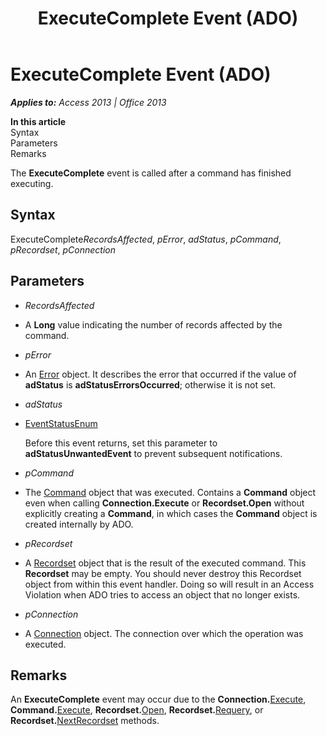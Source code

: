 ﻿---
title: ExecuteComplete Event (ADO)
TOCTitle: ExecuteComplete Event (ADO)
ms:assetid: 47317d97-e373-32f4-9438-2dff46b8d367
ms:mtpsurl: https://msdn.microsoft.com/en-us/library/JJ249219(v=office.15)
ms:contentKeyID: 48544589
ms.date: 09/18/2015
mtps_version: v=office.15
---

# ExecuteComplete Event (ADO)


_**Applies to:** Access 2013 | Office 2013_

**In this article**  
Syntax  
Parameters  
Remarks  

The **ExecuteComplete** event is called after a command has finished executing.

## Syntax

ExecuteComplete*RecordsAffected*, *pError*, *adStatus*, *pCommand*, *pRecordset*, *pConnection*

## Parameters

  - *RecordsAffected*

  - A **Long** value indicating the number of records affected by the command.

  - *pError*

  - An [Error](error-object-ado.md) object. It describes the error that occurred if the value of **adStatus** is **adStatusErrorsOccurred**; otherwise it is not set.

  - *adStatus*

  - [EventStatusEnum](eventstatusenum.md)
    
    Before this event returns, set this parameter to **adStatusUnwantedEvent** to prevent subsequent notifications.

  - *pCommand*

  - The [Command](command-object-ado.md) object that was executed. Contains a **Command** object even when calling **Connection.Execute** or **Recordset.Open** without explicitly creating a **Command**, in which cases the **Command** object is created internally by ADO.

  - *pRecordset*

  - A [Recordset](recordset-object-ado.md) object that is the result of the executed command. This **Recordset** may be empty. You should never destroy this Recordset object from within this event handler. Doing so will result in an Access Violation when ADO tries to access an object that no longer exists.

  - *pConnection*

  - A [Connection](connection-object-ado.md) object. The connection over which the operation was executed.

## Remarks

An **ExecuteComplete** event may occur due to the **Connection.**[Execute](https://msdn.microsoft.com/en-us/library/jj249832\(v=office.15\)), **Command.**[Execute](https://msdn.microsoft.com/en-us/library/jj248785\(v=office.15\)), **Recordset.**[Open](open-method-ado-recordset.md), **Recordset.**[Requery](requery-method-ado.md), or **Recordset.**[NextRecordset](nextrecordset-method-ado.md) methods.

